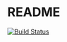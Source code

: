 # README

[![Build Status](https://travis-ci.org/travis-ci/rails-demo.svg?branch=master)](https://travis-ci.org/travis-ci/rails-demo)
